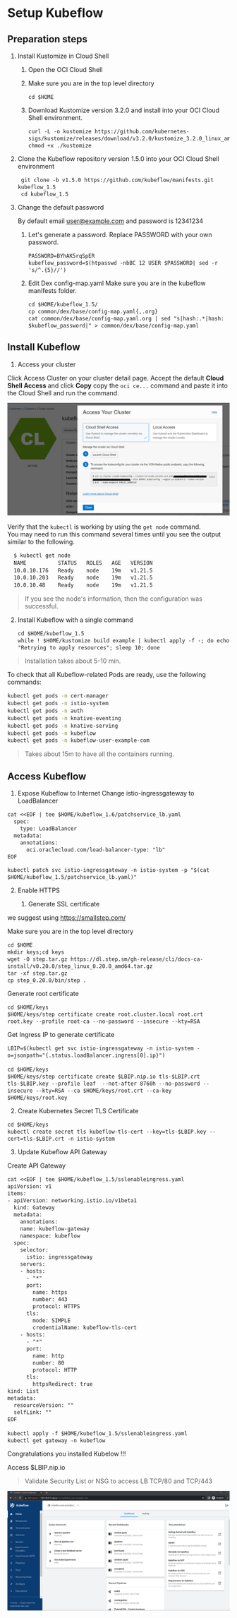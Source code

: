 # Setup Kubeflow

## Preparation steps

1. Install Kustomize in Cloud Shell

     1. Open the OCI Cloud Shell
     2. Make sure you are in the top level directory

            cd $HOME

     1. Download Kustomize version 3.2.0 and install into your OCI Cloud Shell environment.

            curl -L -o kustomize https://github.com/kubernetes-sigs/kustomize/releases/download/v3.2.0/kustomize_3.2.0_linux_amd64
            chmod +x ./kustomize

2. Clone the Kubeflow repository version 1.5.0 into your OCI Cloud Shell environment

        git clone -b v1.5.0 https://github.com/kubeflow/manifests.git kubeflow_1.5
        cd kubeflow_1.5

3. Change the default password

    By default email user@example.com and password is 12341234

    1. Let's generate a password. Replace PASSWORD with your own password.

           PASSWORD=BYhAK5rqSpER
           kubeflow_password=$(htpasswd -nbBC 12 USER $PASSWORD| sed -r 's/^.{5}//')

    2. Edit Dex config-map.yaml
   Make sure you are in the kubeflow manifests folder.

           cd $HOME/kubeflow_1.5/
           cp common/dex/base/config-map.yaml{,.org}
           cat common/dex/base/config-map.yaml.org | sed "s|hash:.*|hash: $kubeflow_password|" > common/dex/base/config-map.yaml

## Install Kubeflow

1. Access your cluster

  Click Access Cluster on your cluster detail page.
  Accept the default **Cloud Shell Access** and click **Copy** copy the `oci ce...` command and paste it into the Cloud Shell and run the command.

  ![cluster1](images/AccessCluster.png)

  Verify that the `kubectl` is working by using the `get node` command. <br>
  You may need to run this command several times until you see the output similar to the following.

  ```bash
    $ kubectl get node
    NAME          STATUS   ROLES   AGE   VERSION
    10.0.10.176   Ready    node    19m   v1.21.5
    10.0.10.203   Ready    node    19m   v1.21.5
    10.0.10.48    Ready    node    19m   v1.21.5
  ```

  > If you see the node's information, then the configuration was successful.

2. Install Kubeflow with a single command

       cd $HOME/kubeflow_1.5 
       while ! $HOME/kustomize build example | kubectl apply -f -; do echo "Retrying to apply resources"; sleep 10; done

> Installation takes about 5-10 min.

To check that all Kubeflow-related Pods are ready, use the following commands:

  ```bash
kubectl get pods -n cert-manager
kubectl get pods -n istio-system
kubectl get pods -n auth
kubectl get pods -n knative-eventing
kubectl get pods -n knative-serving
kubectl get pods -n kubeflow
kubectl get pods -n kubeflow-user-example-com
 ```

>Takes about 15m to have all the containers running.

## Access Kubeflow

1. Expose Kubeflow to Internet
Change istio-ingressgateway to LoadBalancer

```
cat <<EOF | tee $HOME/kubeflow_1.6/patchservice_lb.yaml
  spec:
    type: LoadBalancer
  metadata:
    annotations:
      oci.oraclecloud.com/load-balancer-type: "lb"
EOF
```
    kubectl patch svc istio-ingressgateway -n istio-system -p "$(cat $HOME/kubeflow_1.5/patchservice_lb.yaml)"

2. Enable HTTPS

   1. Generate SSL certificate

  we suggest using https://smallstep.com/

  Make sure you are in the top level directory

    cd $HOME          
    mkdir keys;cd keys
    wget -O step.tar.gz https://dl.step.sm/gh-release/cli/docs-ca-install/v0.20.0/step_linux_0.20.0_amd64.tar.gz
    tar -xf step.tar.gz
    cp step_0.20.0/bin/step .

  Generate root certificate

    cd $HOME/keys
    $HOME/keys/step certificate create root.cluster.local root.crt root.key --profile root-ca --no-password --insecure --kty=RSA

  Get Ingress IP to generate certificate

    LBIP=$(kubectl get svc istio-ingressgateway -n istio-system -o=jsonpath="{.status.loadBalancer.ingress[0].ip}")

    cd $HOME/keys
    $HOME/keys/step certificate create $LBIP.nip.io tls-$LBIP.crt tls-$LBIP.key --profile leaf  --not-after 8760h --no-password --insecure --kty=RSA --ca $HOME/keys/root.crt --ca-key $HOME/keys/root.key

  2. Create Kubernetes Secret TLS Certificate

    cd $HOME/keys
    kubectl create secret tls kubeflow-tls-cert --key=tls-$LBIP.key --cert=tls-$LBIP.crt -n istio-system    

  3. Update Kubeflow API Gateway

  Create API Gateway

    cat <<EOF | tee $HOME/kubeflow_1.5/sslenableingress.yaml
    apiVersion: v1
    items:
    - apiVersion: networking.istio.io/v1beta1
      kind: Gateway
      metadata:
        annotations:
        name: kubeflow-gateway
        namespace: kubeflow
      spec:
        selector:
          istio: ingressgateway
        servers:
        - hosts:
          - "*"
          port:
            name: https
            number: 443
            protocol: HTTPS
          tls:
            mode: SIMPLE
            credentialName: kubeflow-tls-cert
        - hosts:
          - "*"
          port:
            name: http
            number: 80
            protocol: HTTP
          tls:
            httpsRedirect: true
    kind: List
    metadata:
      resourceVersion: ""
      selfLink: ""
    EOF

    kubectl apply -f $HOME/kubeflow_1.5/sslenableingress.yaml
    kubectl get gateway -n kubeflow

Congratulations you installed Kubelow !!!

Access $LBIP.nip.io

> Validate Security List or NSG to access LB TCP/80 and TCP/443

![Access Kubeflow Dashboard](images/AccessKF.png)
